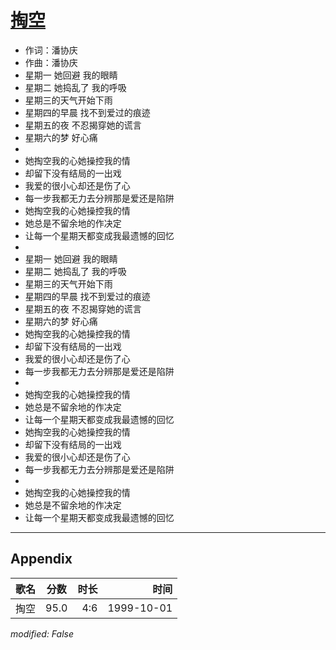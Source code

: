 # [掏空](https://music.163.com/song?id=67596)

* 作词：潘协庆
* 作曲：潘协庆
* 星期一 她回避 我的眼睛
* 星期二 她捣乱了 我的呼吸
* 星期三的天气开始下雨
* 星期四的早晨 找不到爱过的痕迹
* 星期五的夜 不忍揭穿她的谎言
* 星期六的梦 好心痛
* 
* 她掏空我的心她操控我的情
* 却留下没有结局的一出戏
* 我爱的很小心却还是伤了心
* 每一步我都无力去分辨那是爱还是陷阱
* 她掏空我的心她操控我的情
* 她总是不留余地的作决定
* 让每一个星期天都变成我最遗憾的回忆
* 
* 星期一 她回避 我的眼睛
* 星期二 她捣乱了 我的呼吸
* 星期三的天气开始下雨
* 星期四的早晨 找不到爱过的痕迹
* 星期五的夜 不忍揭穿她的谎言
* 星期六的梦 好心痛
* 她掏空我的心她操控我的情
* 却留下没有结局的一出戏
* 我爱的很小心却还是伤了心
* 每一步我都无力去分辨那是爱还是陷阱
* 
* 她掏空我的心她操控我的情
* 她总是不留余地的作决定
* 让每一个星期天都变成我最遗憾的回忆
* 她掏空我的心她操控我的情
* 却留下没有结局的一出戏
* 我爱的很小心却还是伤了心
* 每一步我都无力去分辨那是爱还是陷阱
* 
* 她掏空我的心她操控我的情
* 她总是不留余地的作决定
* 让每一个星期天都变成我最遗憾的回忆


---

## Appendix

|歌名|分数|时长|时间|
|:---|:---:|---:|---:|
|掏空|95.0|4:6|1999-10-01

*modified: False*